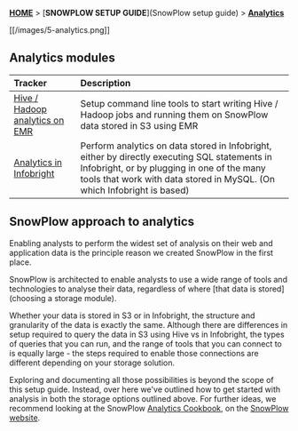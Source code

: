[**HOME**](Home) > [**SNOWPLOW SETUP GUIDE**](SnowPlow setup guide) > [**Analytics**](analytics-setup)

[[/images/5-analytics.png]] 

## Analytics modules

| **Tracker**                                            | **Description**                                                          |
|:-------------------------------------------------------|:-------------------------------------------------------------------------|
| [Hive / Hadoop analytics on EMR](hive-analytics-setup) | Setup command line tools to start writing Hive / Hadoop jobs and running them on SnowPlow data stored in S3 using EMR |
| [Analytics in Infobright](infobright-analytics-setup)  | Perform analytics on data stored in Infobright, either by directly executing SQL statements in Infobright, or by plugging in one of the many tools that work with data stored in MySQL. (On which Infobright is based) 

## SnowPlow approach to analytics

Enabling analysts to perform the widest set of analysis on their web and application data is the principle reason we created SnowPlow in the first place.

SnowPlow is architected to enable analysts to use a wide range of tools and technologies to analyse their data, regardless of where [that data is stored](choosing a storage module).

Whether your data is stored in S3 or in Infobright, the structure and granularity of the data is exactly the same. Although there are differences in setup required to query the data in S3 using Hive vs in Infobright, the types of queries that you can run, and the range of tools that you can connect to is equally large - the steps required to enable those connections are different depending on your storage solution.

Exploring and documenting all those possibilities is beyond the scope of this setup guide. Instead, over here we've outlined how to get started with analysis in both the storage options outlined above. For further ideas, we recommend looking at the SnowPlow [Analytics Cookbook](http://snowplowanalytics.com/analytics/index.html), on the [SnowPlow website](http://snowplowanalytics.com/). 
